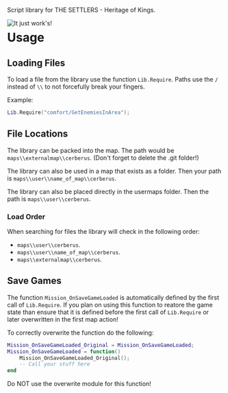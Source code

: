 Script library for THE SETTLERS - Heritage of Kings.

<img src="https://stylesrebelradio.files.wordpress.com/2020/09/my-post-13.jpg?w=450"
     alt="It just work's!"
     style="float: left; margin-right: 10px;" />

# Usage

## Loading Files

To load a file from the library use the function `Lib.Require`. Paths use the
`/` instead of `\\` to not forcefully break your fingers.

Example:
```lua
Lib.Require("comfort/GetEnemiesInArea");
```

## File Locations

The library can be packed into the map. The path would be 
`maps\\externalmap\\cerberus`.
(Don't forget to delete the .git folder!)

The library can also be used in a map that exists as a folder. Then your path
is `maps\\user\\name_of_map\\cerberus`.

The library can also be placed directly in the usermaps folder.
Then the path is `maps\\user\\cerberus`.

### Load Order

When searching for files the library will check in the following order:
* `maps\\user\\cerberus`.
* `maps\\user\\name_of_map\\cerberus`.
* `maps\\externalmap\\cerberus`.

## Save Games

The function `Mission_OnSaveGameLoaded` is automatically defined by the first
call of `Lib.Require`. If you plan on using this function to reatore the game
state than ensure that it is defined before the first call of `Lib.Require` or
later overwritten in the first map action!

To correctly overwrite the function do the following:
```lua
Mission_OnSaveGameLoaded_Original = Mission_OnSaveGameLoaded;
Mission_OnSaveGameLoaded = function()
    Mission_OnSaveGameLoaded_Original();
    -- Call your stuff here
end
```
Do NOT use the overwrite module for this function!
